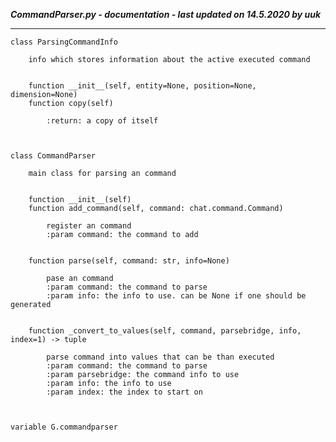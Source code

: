 ***CommandParser.py - documentation - last updated on 14.5.2020 by uuk***
___

    class ParsingCommandInfo
        
        info which stores information about the active executed command
        

        function __init__(self, entity=None, position=None, dimension=None)
        function copy(self)
            
            :return: a copy of itself
            


    class CommandParser
        
        main class for parsing an command
        

        function __init__(self)
        function add_command(self, command: chat.command.Command)
            
            register an command
            :param command: the command to add
            

        function parse(self, command: str, info=None)
            
            pase an command
            :param command: the command to parse
            :param info: the info to use. can be None if one should be generated
            

        function _convert_to_values(self, command, parsebridge, info, index=1) -> tuple
            
            parse command into values that can be than executed
            :param command: the command to parse
            :param parsebridge: the command info to use
            :param info: the info to use
            :param index: the index to start on
            


    variable G.commandparser

